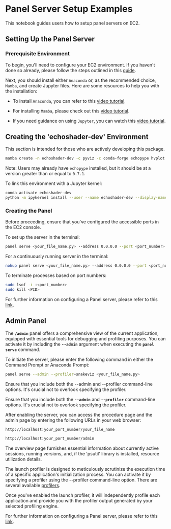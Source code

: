 # Panel Server Setup Examples

This notebook guides users how to setup panel servers on EC2.

## Setting Up the Panel Server

### Prerequisite Environment

To begin, you'll need to configure your EC2 environment. If you haven't done so already, please follow the steps outlined in this [guide](https://docs.aws.amazon.com/AWSEC2/latest/UserGuide/EC2_GetStarted.html).

Next, you should install either `Anaconda` or, as the recommended choice, `Mamba`, and create Jupyter files. Here are some resources to help you with the installation:

- To install `Anaconda`, you can refer to this [video tutorial](https://www.youtube.com/watch?v=0EuDhKXq_aM&t=13s).

- For installing `Mamba`, please check out this [video tutorial](https://www.youtube.com/watch?v=yeXDyF6_VwQ).

- If you need guidance on using `Jupyter`, you can watch this [video tutorial](https://www.youtube.com/watch?v=tn1gH0JvFwk).

## Creating the 'echoshader-dev' Environment

This section is intended for those who are actively developing this package.

```bash
mamba create -n echoshader-dev -c pyviz -c conda-forge echopype hvplot geoviews pyvista ipykernel
```

Note: Users may already have `echopype` installed, but it should be at a version greater than or equal to `0.7.1`.

To link this environment with a Jupyter kernel:

```bash
conda activate echoshader-dev
python -m ipykernel install --user --name echoshader-dev --display-name "echoshader-dev"
```

### Creating the Panel

Before proceeding, ensure that you've configured the accessible ports in the EC2 console.

To set up the server in the terminal:

```bash
panel serve <your_file_name.py> --address 0.0.0.0 --port <port_number> --allow-websocket-origin="*"
```

For a continuously running server in the terminal:

```bash
nohup panel serve <your_file_name.py> --address 0.0.0.0 --port <port_number> --allow-websocket-origin="*" &
```

To terminate processes based on port numbers:

```bash
sudo lsof -i :<port_number>
sudo kill <PID>
```

For further information on configuring a Panel server, please refer to this [link](https://panel.holoviz.org/how_to/server/index.html).

## Admin Panel

The **`/admin`** panel offers a comprehensive view of the current application, equipped with essential tools for debugging and profiling purposes. You can activate it by including the **`--admin`** argument when executing the **`panel serve`** command.

To initiate the server, please enter the following command in either the Command Prompt or Anaconda Prompt:

```bash
panel serve --admin --profiler=snakeviz <your_file_name.py>
```

Ensure that you include both the --admin and --profiler command-line options. It's crucial not to overlook specifying the profiler.

Ensure that you include both the **`--admin`** and **`--profiler`** command-line options. It's crucial not to overlook specifying the profiler.

After enabling the server, you can access the procedure page and the admin page by entering the following URLs in your web browser:

```bash
http://localhost:your_port_number/your_file_name
```

```bash
http://localhost:your_port_number/admin
```

The overview page furnishes essential information about currently active sessions, running versions, and, if the 'psutil' library is installed, resource utilization details.

The launch profiler is designed to meticulously scrutinize the execution time of a specific application's initialization process. You can activate it by specifying a profiler using the --profiler command-line option. There are several available [profilers](https://panel.holoviz.org/how_to/profiling/profile.html#launch-profiling).

Once you've enabled the launch profiler, it will independently profile each application and provide you with the profiler output generated by your selected profiling engine.

For further information on configuring a Panel server, please refer to this [link](https://panel.holoviz.org/how_to/profiling/index.html).
